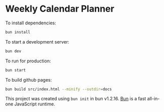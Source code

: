 # Weekly Calendar Planner

To install dependencies:

```bash
bun install
```

To start a development server:

```bash
bun dev
```

To run for production:

```bash
bun start
```

To build github pages:

```bash
bun build src/index.html --minify --outdir=docs
```

This project was created using `bun init` in bun v1.2.16. [Bun](https://bun.sh) is a fast all-in-one JavaScript runtime.
